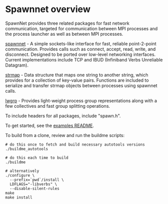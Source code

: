 # Spawnnet overview
SpawnNet provides three related packages for fast network communication,
targeted for communication between MPI processes and the process
launcher as well as between MPI processes.

[spawnnet](src/spawn_net.h) - A simple sockets-like interface for fast, reliable
point-2-point communication.  Provides calls such as connect,
accept, read, write, and disconnect.  Designed to be ported
over low-level networking interfaces.  Current implementations
include TCP and IBUD (Infiniband Verbs Unreliable Datagram).

[strmap](src/strmap.h) - Data structure that maps one string to another string,
which provides for a collection of key-value pairs.  Functions
are included to serialize and transfer strmap objects between
processes using spawnnet calls.

[lwgrp](src/lwgrp.h) - Provides light-weight process group representations
along with a few collectives and fast group splitting operations.

To include headers for all packages, include "spawn.h".

To get started, see the [examples README](examples/README.md).
 
To build from a clone, review and run the buildme scripts:

````
# do this once to fetch and build necessary autotools versions
./buildme_autotools

# do this each time to build
./buildme

# alternatively
./configure \
  --prefix=`pwd`/install \
  LDFLAGS="-libverbs" \
  --disable-silent-rules
make
make install
````
